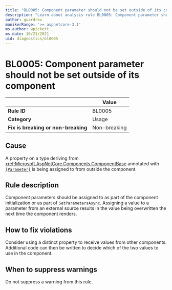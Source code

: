 ```yaml
---
title: "BL0005: Component parameter should not be set outside of its component"
description: "Learn about analysis rule BL0005: Component parameter should not be set outside of its component"
author: guardrex
monikerRange: '>= aspnetcore-3.1'
ms.author: wpickett
ms.date: 10/21/2021
uid: diagnostics/bl0005
---
```

# BL0005: Component parameter should not be set outside of its component

|                                     | Value        |
| -                                   | -            |
| **Rule ID**                         | BL0005       |
| **Category**                        | Usage        |
| **Fix is breaking or non-breaking** | Non-breaking |

## Cause

A property on a type deriving from <xref:Microsoft.AspNetCore.Components.ComponentBase> annotated with [`[Parameter]`](xref:Microsoft.AspNetCore.Components.ParameterAttribute) is being assigned to from outside the component.

## Rule description

Component parameters should be assigned to as part of the component initialization or as part of `SetParametersAsync`. Assigning a value to a parameter from an external source results in the value being overwritten the next time the component renders.

## How to fix violations

Consider using a distinct property to receive values from other components. Additional code can then be written to decide which of the two values to use in the component.

## When to suppress warnings

Do not suppress a warning from this rule.
